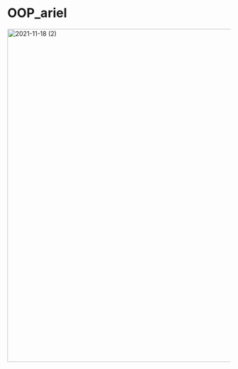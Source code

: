 # OOP_ariel

<img width="751" alt="2021-11-18 (2)" src="https://user-images.githubusercontent.com/85555432/142399177-67ba6531-6a20-42be-83d6-00d9408294fb.png">
